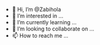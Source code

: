 - 👋 Hi, I’m @Zabihola
- 👀 I’m interested in ...
- 🌱 I’m currently learning ...
- 💞️ I’m looking to collaborate on ...
- 📫 How to reach me ...

<!---
Zabihola/Zabihola is a ✨ special ✨ repository because its `README.md` (this file) appears on your GitHub profile.
You can click the Preview link to take a look at your changes.
--->
